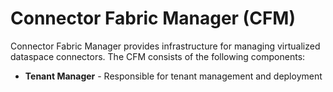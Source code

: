 # Connector Fabric Manager (CFM)

Connector Fabric Manager provides infrastructure for managing virtualized dataspace connectors. The CFM consists of the
following components:

- **Tenant Manager** - Responsible for tenant management and deployment


